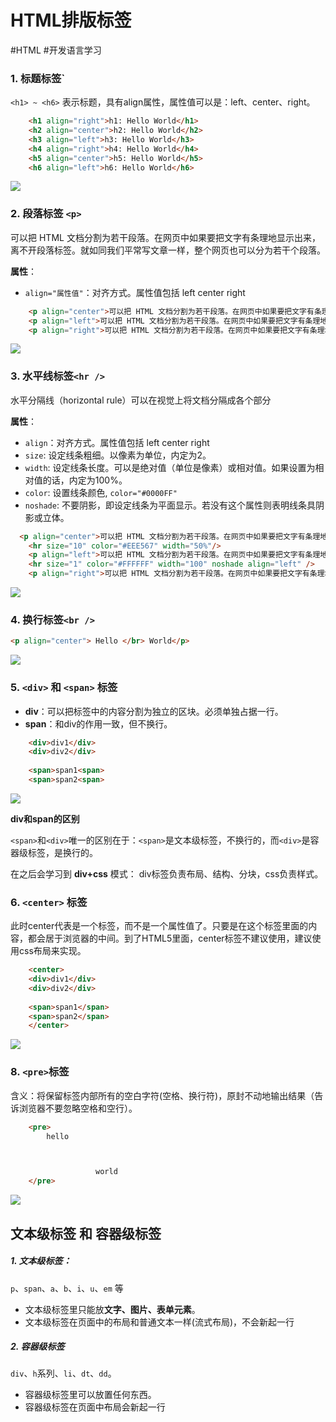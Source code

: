 # HTML排版标签
#HTML 
#开发语言学习 

### 1. 标题标签`<h>
`<h1> ~ <h6>` 表示标题，具有align属性，属性值可以是：left、center、right。

```html
    <h1 align="right">h1: Hello World</h1>
    <h2 align="center">h2: Hello World</h2>
    <h3 align="left">h3: Hello World</h3>
    <h4 align="right">h4: Hello World</h4>
    <h5 align="center">h5: Hello World</h5>
    <h6 align="left">h6: Hello World</h6>
```

![](http://pic.existorlive.cn//202206202333116.png)

### 2. 段落标签 `<p>`
可以把 HTML 文档分割为若干段落。在网页中如果要把文字有条理地显示出来，离不开段落标签。就如同我们平常写文章一样，整个网页也可以分为若干个段落。

**属性**：
- `align="属性值"`：对齐方式。属性值包括 left center right

```html
    <p align="center">可以把 HTML 文档分割为若干段落。在网页中如果要把文字有条理地显示出来，离不开段落标签。就如同我们平常写文章一样，整个网页也可以分为若干个段落。</p>
    <p align="left">可以把 HTML 文档分割为若干段落。在网页中如果要把文字有条理地显示出来，离不开段落标签。就如同我们平常写文章一样，整个网页也可以分为若干个段落。</p>
    <p align="right">可以把 HTML 文档分割为若干段落。在网页中如果要把文字有条理地显示出来，离不开段落标签。就如同我们平常写文章一样，整个网页也可以分为若干个段落。</p>
```

![](http://pic.existorlive.cn//202206202338567.png)

### 3. 水平线标签`<hr />`
水平分隔线（horizontal rule）可以在视觉上将文档分隔成各个部分

**属性**：
- `align`：对齐方式。属性值包括 left center right
- `size`:  设定线条粗细。以像素为单位，内定为2。
- `width`:  设定线条长度。可以是绝对值（单位是像素）或相对值。如果设置为相对值的话，内定为100%。
- `color`:  设置线条颜色, `color="#0000FF"`
- `noshade`: 不要阴影，即设定线条为平面显示。若没有这个属性则表明线条具阴影或立体。

```html
  <p align="center">可以把 HTML 文档分割为若干段落。在网页中如果要把文字有条理地显示出来，离不开段落标签。就如同我们平常写文章一样，整个网页也可以分为若干个段落。</p>
    <hr size="10" color="#EEE567" width="50%"/>
    <p align="left">可以把 HTML 文档分割为若干段落。在网页中如果要把文字有条理地显示出来，离不开段落标签。就如同我们平常写文章一样，整个网页也可以分为若干个段落。</p>
    <hr size="1" color="#FFFFFF" width="100" noshade align="left" />
    <p align="right">可以把 HTML 文档分割为若干段落。在网页中如果要把文字有条理地显示出来，离不开段落标签。就如同我们平常写文章一样，整个网页也可以分为若干个段落。</p>
```

![](http://pic.existorlive.cn//202206202349500.png)

### 4. 换行标签`<br />`
```html
<p align="center"> Hello </br> World</p>
```

![](http://pic.existorlive.cn//202206202351516.png)

### 5. `<div>` 和 `<span>` 标签

- **div**：可以把标签中的内容分割为独立的区块。必须单独占据一行。
- **span**：和div的作用一致，但不换行。

```html
    <div>div1</div>
    <div>div2</div>
   
    <span>span1<span>
    <span>span2<span>
```
![](http://pic.existorlive.cn//202206210003444.png)

**div和span的区别**

`<span>`和`<div>`唯一的区别在于：`<span>`是文本级标签，不换行的，而`<div>`是容器级标签，是换行的。

在之后会学习到 **div+css** 模式： div标签负责布局、结构、分块，css负责样式。

### 6. `<center>` 标签
此时center代表是一个标签，而不是一个属性值了。只要是在这个标签里面的内容，都会居于浏览器的中间。到了HTML5里面，center标签不建议使用，建议使用css布局来实现。

```html
    <center>
    <div>div1</div>
    <div>div2</div>
   
    <span>span1</span>
    <span>span2</span>
    </center>
```

![](http://pic.existorlive.cn//202206210013397.png)

### 8. `<pre>`标签
含义：将保留标签内部所有的空白字符(空格、换行符)，原封不动地输出结果（告诉浏览器不要忽略空格和空行）。

```html
    <pre>
        hello 



                   world 
    </pre>
```

![](http://pic.existorlive.cn//202206210016935.png)
## 文本级标签 和  容器级标签
##### 1. 文本级标签：
`p`、`span`、`a`、`b`、`i`、`u`、`em` 等
   
- 文本级标签里只能放**文字、图片、表单元素**。  
- 文本级标签在页面中的布局和普通文本一样(流式布局)，不会新起一行

##### 2. 容器级标签
 `div`、`h`系列、`li`、`dt`、`dd`。
 
- 容器级标签里可以放置任何东西。
- 容器级标签在页面中布局会新起一行
